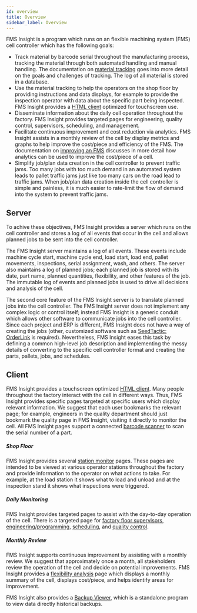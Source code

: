 ```yaml
---
id: overview
title: Overview
sidebar_label: Overview
---
```


FMS Insight is a program which runs on an flexible machining system (FMS)
cell controller which has the following goals:

- Track material by barcode serial throughout the manufacturing process, tracking
  the material through both automated handling and manual handling. The documentation on
  [material tracking](material-tracking.md) goes into more detail on the goals and challenges
  of tracking. The log of all material is stored in a database.
- Use the material tracking to help the operators on the shop floor by providing instructions
  and data displays, for example to provide the inspection operator with data about the
  specific part being inspected. FMS Insight provides a [HTML client](client-launch.md)
  optimized for touchscreen use.
- Disseminate information about the daily cell operation throughout the factory. FMS Insight provides targeted pages
  for engineering, quality control, supervisors, scheduling, and management.
- Facilitate continuous improvement and cost reduction via analytics. FMS Insight assists in a monthly review
  of the cell by display metrics and graphs to help improve the cost/piece and efficiency
  of the FMS. The documentation on [improving an FMS](improve-fms.md) discusses in more
  detail how analytics can be used to improve the cost/piece of a cell.
- Simplify job/plan data creation in the cell controller to prevent traffic jams. Too many
  jobs with too much demand in an automated system leads to pallet traffic jams just like too many
  cars on the road lead to traffic jams. When job/plan data creation inside the cell controller
  is simple and painless, it is much easier to rate-limit the flow of demand into the system
  to prevent traffic jams.

## Server

To achive these objectives, FMS Insight provides a server which runs on the cell controller
and stores a log of all events that occur in the cell and allows planned jobs to be sent into the cell controller.

The FMS Insight server maintains a log of all
events. These events include machine cycle start, machine cycle end, load
start, load end, pallet movements, inspections, serial assignment, wash, and
others. The server also maintains a log of planned jobs; each planned job is
stored with its date, part name, planned quantities, flexibility, and other
features of the job. The immutable log of events and planned jobs is used to
drive all decisions and analysis of the cell.

The second core feature of the FMS Insight server is to translate planned
jobs into the cell controller. The FMS Insight server does not implement any
complex logic or control itself; instead FMS Insight is a generic conduit
which allows other software to communicate jobs into the cell controller.
Since each project and ERP is different, FMS Insight does not have a way of
creating the jobs (other, customized software such as
[SeedTactic: OrderLink](https://www.seedtactics.com/products/seedtactic-orderlink) is required).
Nevertheless, FMS Insight eases this task by defining a common high-level job
description and implementing the messy details of converting to the specific
cell controller format and creating the parts, pallets, jobs, and schedules.

## Client

FMS Insight provides a touchscreen optimized [HTML client](client-launch.md). Many people
throughout the factory interact with the cell in different ways. Thus, FMS Insight provides
specific pages targeted at specific users which display relevant information. We suggest that
each user bookmarks the relevant page; for example, engineers in the quality department should just
bookmark the quality page in FMS Insight, visiting it directly to monitor the cell. All FMS
Insight pages support a connected [barcode scanner](client-scanners.md) to scan the serial number
of a part.

##### Shop Floor

FMS Insight provides several [station monitor](client-station-monitor.md)
pages. These pages are intended to be viewed at various operator stations
throughout the factory and provide information to the operator on what
actions to take. For example, at the load station it shows what to load and
unload and at the inspection stand it shows what inspections were triggered.

##### Daily Monitoring

FMS Insight provides targeted pages to assist with the day-to-day operation of the cell.
There is a targeted page for [factory floor supervisors](client-operations.md), [engineering/programming](client-engineering.md),
[scheduling](client-scheduling.md), and [quality control](client-quality.md).

##### Monthly Review

FMS Insight supports continuous improvement by assisting with a monthly review.
We suggest that approximately once a month, all stakeholders review the operation of the cell and
decide on potential improvements. FMS Insight provides a [flexibility analysis](client-flexibility-analysis.md)
page which displays a monthly summary of the cell, displays cost/piece, and helps identify areas for improvement.

FMS Insight also provides a [Backup Viewer](client-backup-viewer.md), which is a standalone program to
view data directly historical backups.
